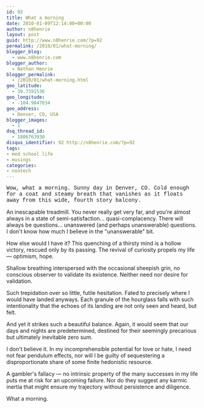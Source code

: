 ```yaml
---
id: 92
title: What a morning
date: 2010-01-09T12:14:00+00:00
author: n8henrie
layout: post
guid: http://www.n8henrie.com/?p=92
permalink: /2010/01/what-morning/
blogger_blog:
  - www.n8henrie.com
blogger_author:
  - Nathan Henrie
blogger_permalink:
  - /2010/01/what-morning.html
geo_latitude:
  - 39.7391536
geo_longitude:
  - -104.9847034
geo_address:
  - Denver, CO, USA
blogger_images:
  - 1
dsq_thread_id:
  - 1806763930
disqus_identifier: 92 http://n8henrie.com/?p=92
tags:
- med school life
- musings
categories:
- nontech
---
```

<span style="font-family: 'Courier New', Courier, monospace;">Wow, what a morning. Sunny day in Denver, CO. Cold enough for a coat and steamy breath that vanishes as it floats away from this wide, fourth story balcony.</p> 

<p>
  An inescapable treadmill. You never really get very far, and you're almost always in a state of semi-satisfaction... quasi-complacency. There will always be questions... unanswered (and perhaps unanswerable) questions. I don't know how much I believe in the "unanswerable" bit.
</p>

<p>
  How else would I have it? This quenching of a thirsty mind is a hollow victory, rescued only by its passing. The revival of curiosity propels my life — optimism, hope.
</p>

<p>
  Shallow breathing interspersed with the occasional sheepish grin, no conscious observer to validate its existence. Neither need nor desire for validation.
</p>

<p>
  Such trepidation over so little, futile hesitation. Fated to precisely where I would have landed anyways. Each granule of the hourglass falls with such intentionality that the echoes of its landing are not only seen and heard, but felt.
</p>

<p>
  And yet it strikes such a beautiful balance. Again, it would seem that our days and nights are predetermined, destined for their seemingly precarious but ultimately inevitable zero sum.
</p>

<p>
  I don't believe it. In my incomprehensible potential for love or hate, I need not fear pendulum effects, nor will I be guilty of sequestering a disproportionate share of some finite hedonistic resource.
</p>

<p>
  A gambler's fallacy — no intrinsic property of the many successes in my life puts me at risk for an upcoming failure. Nor do they suggest any karmic inertia that might ensure my trajectory without persistence and diligence.
</p>

<p>
  What a morning.</span> 
  
  <div>
  </div>